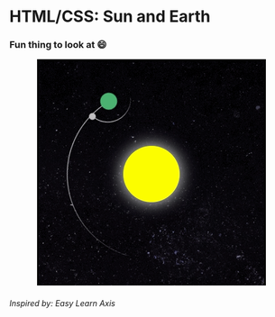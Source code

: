 # HTML/CSS: Sun and Earth

### Fun thing to look at :smile:

<p align="center">
  <img src="demo.gif" alt="animated" />
</p>

<h6>Inspired by: Easy Learn Axis</h6>
